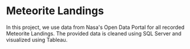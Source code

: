 # Meteorite Landings


In this project, we use data from Nasa's Open Data Portal for all recorded Meteorite Landings. The provided data is cleaned using SQL Server and visualized using Tableau. 

